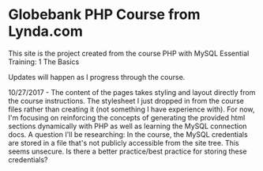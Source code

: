 # Globebank PHP Course from Lynda.com

This site is the project created from the course PHP with MySQL Essential Training: 1 The Basics

Updates will happen as I progress through the course.

10/27/2017 - The content of the pages takes styling and layout directly from the course instructions. The stylesheet I just dropped in from  the course files rather than creating it (not something I have experience with). For now, I'm focusing on reinforcing the concepts of generating the provided html sections dynamically with PHP as well as learning the MySQL connection docs. A question I'll be researching: In the course, the MySQL credentials are stored in a file that's not publicly accessible from the site tree. This seems unsecure. Is there a better practice/best practice for storing these credentials?
